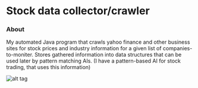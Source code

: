 # Stock data collector/crawler

### About
My automated Java program that crawls yahoo finance and other business sites for stock prices and industry information for a given list of companies-to-moniter. Stores gathered information into data structures that can be used later by pattern matching AIs. (I have a pattern-based AI for stock trading, that uses this information)

![alt tag](http://i.imgur.com/a9xqDaq.jpg)
